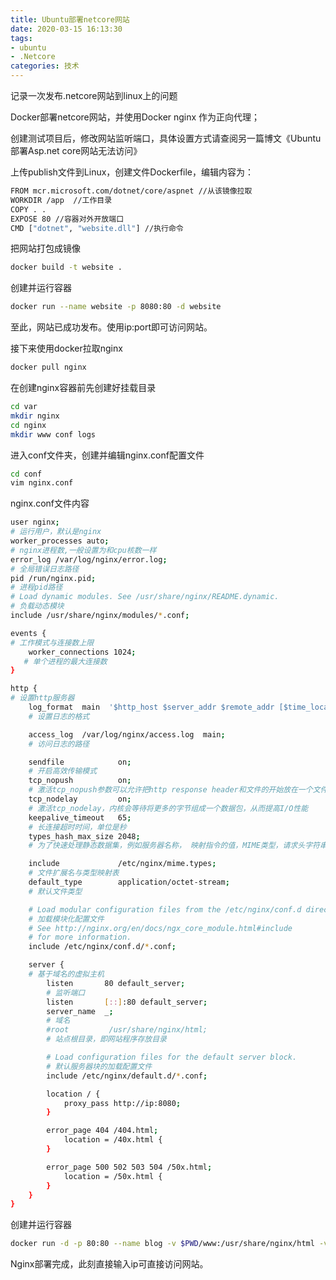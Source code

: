 ```yaml
---
title: Ubuntu部署netcore网站
date: 2020-03-15 16:13:30
tags:
- ubuntu
- .Netcore
categories: 技术
---
```


记录一次发布.netcore网站到linux上的问题

Docker部署netcore网站，并使用Docker nginx 作为正向代理；

<!-- more -->

创建测试项目后，修改网站监听端口，具体设置方式请查阅另一篇博文《Ubuntu部署Asp.net core网站无法访问》

上传publish文件到Linux，创建文件Dockerfile，编辑内容为：

```bash
FROM mcr.microsoft.com/dotnet/core/aspnet //从该镜像拉取
WORKDIR /app  //工作目录
COPY . .  
EXPOSE 80 //容器对外开放端口
CMD ["dotnet", "website.dll"] //执行命令
```

把网站打包成镜像

```bash
docker build -t website .
```

创建并运行容器

```bash
docker run --name website -p 8080:80 -d website
```

至此，网站已成功发布。使用ip:port即可访问网站。

接下来使用docker拉取nginx

```bash
docker pull nginx
```

在创建nginx容器前先创建好挂载目录

```bash
cd var
mkdir nginx
cd nginx
mkdir www conf logs
```

进入conf文件夹，创建并编辑nginx.conf配置文件

```bash
cd conf
vim nginx.conf
```

nginx.conf文件内容

```bash
user nginx;
# 运行用户，默认是nginx
worker_processes auto;
# nginx进程数,一般设置为和cpu核数一样
error_log /var/log/nginx/error.log;
# 全局错误日志路径
pid /run/nginx.pid;
# 进程pid路径
# Load dynamic modules. See /usr/share/nginx/README.dynamic.
# 负载动态模块
include /usr/share/nginx/modules/*.conf;

events {
# 工作模式与连接数上限
    worker_connections 1024;
   # 单个进程的最大连接数
}

http {
# 设置http服务器
    log_format  main  '$http_host $server_addr $remote_addr [$time_local] "$request" $status  $request_body  $body_bytes_sent "$http_referer" "$http_user_agent" $request_time $upstream_response_time';
    # 设置日志的格式

    access_log  /var/log/nginx/access.log  main;
    # 访问日志的路径

    sendfile            on;
    # 开启高效传输模式
    tcp_nopush          on;
    # 激活tcp_nopush参数可以允许把http response header和文件的开始放在一个文件里发布，作用是减少网络报文段的数量
    tcp_nodelay         on;
    # 激活tcp_nodelay，内核会等待将更多的字节组成一个数据包，从而提高I/O性能
    keepalive_timeout   65;
    # 长连接超时时间，单位是秒
    types_hash_max_size 2048;
    # 为了快速处理静态数据集，例如服务器名称， 映射指令的值，MIME类型，请求头字符串的名称，nginx使用哈希表

    include             /etc/nginx/mime.types;
    # 文件扩展名与类型映射表
    default_type        application/octet-stream;
    # 默认文件类型

    # Load modular configuration files from the /etc/nginx/conf.d directory.
    # 加载模块化配置文件
    # See http://nginx.org/en/docs/ngx_core_module.html#include
    # for more information.
    include /etc/nginx/conf.d/*.conf;

    server {
    # 基于域名的虚拟主机
        listen       80 default_server;
        # 监听端口
        listen       [::]:80 default_server;
        server_name  _;
        # 域名
        #root         /usr/share/nginx/html;
        # 站点根目录，即网站程序存放目录

        # Load configuration files for the default server block.
        # 默认服务器块的加载配置文件
        include /etc/nginx/default.d/*.conf;

        location / {
            proxy_pass http://ip:8080;
        }

        error_page 404 /404.html;
            location = /40x.html {
        }

        error_page 500 502 503 504 /50x.html;
            location = /50x.html {
        }
    }
}

```

创建并运行容器

```bash
docker run -d -p 80:80 --name blog -v $PWD/www:/usr/share/nginx/html -v $PWD/conf/nginx.conf:/etc/nginx/nginx.conf -v $PWD/logs:/var/log/nginx nginx
```

Nginx部署完成，此刻直接输入ip可直接访问网站。

